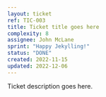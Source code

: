 ```yaml
---
layout: ticket
ref: TIC-003
title: Ticket title goes here
complexity: 8
assignee: John McLane
sprint: "Happy Jekylling!"
status: "DONE"
created: 2022-11-15
updated: 2022-12-06
---
```

Ticket description goes here.
